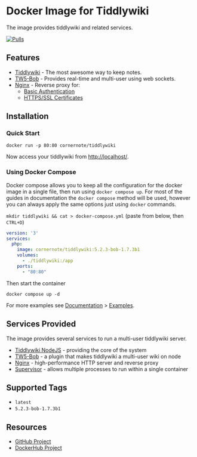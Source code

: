 # Docker Image for Tiddlywiki

The image provides tiddlywiki and related services.

[![Pulls](https://img.shields.io/docker/pulls/cornernote/tiddlywiki.svg?style=flat-square)](https://hub.docker.com/r/cornernote/tiddlywiki/)


## Features

- [Tiddlywiki](https://tiddlywiki.com/) - The most awesome way to keep notes.
- [TW5-Bob](https://github.com/OokTech/TW5-Bob) - Provides real-time and multi-user using web sockets.
- [Nginx](https://www.nginx.com/) - Reverse proxy for:
  - [Basic Authentication](docs/basic-authentication.md)
  - [HTTPS/SSL Certificates](docs/ssl-installation.md)


## Installation


### Quick Start

```shell
docker run -p 80:80 cornernote/tiddlywiki
```

Now access your tiddlywiki from [http://localhost/](http://localhost/). 

### Using Docker Compose

Docker compose allows you to keep all the configuration for the docker image in a single file, then run using `docker compose up`.  For most of the guides in documentation the `docker compose` method will be used, however you can always apply the same options just using `docker` commands.

`mkdir tiddlywiki && cat > docker-compose.yml` (paste from below, then `CTRL+D`)

```yaml
version: '3'
services:
  php:
    image: cornernote/tiddlywiki:5.2.3-bob-1.7.3b1
    volumes:
      - ./tiddlywiki:/app
    ports:
      - "80:80"
```

Then start the container

```shell
docker compose up -d
```

For more examples see [Documentation](docs/README.md) > [Examples](docs/examples/README.md).


## Services Provided

The image provides several services to run a multi-user tiddlywiki server.

- [Tiddlywiki NodeJS](https://tiddlywiki.com/static/TiddlyWiki%2520on%2520Node.js.html) - providing the core of the system
- [TW5-Bob](https://github.com/OokTech/TW5-Bob) - a plugin that makes tiddlywiki a multi-user wiki on node
- [Nginx](https://nginx.com) - high-performance HTTP server and reverse proxy
- [Supervisor](http://supervisord.org/) - allows multiple processes to run within a single container


## Supported Tags

- `latest`
- `5.2.3-bob-1.7.3b1`


## Resources

* [GitHub Project](https://github.com/cornernote/docker-tiddlywiki)
* [DockerHub Project](https://hub.docker.com/r/cornernote/tiddlywiki/)
